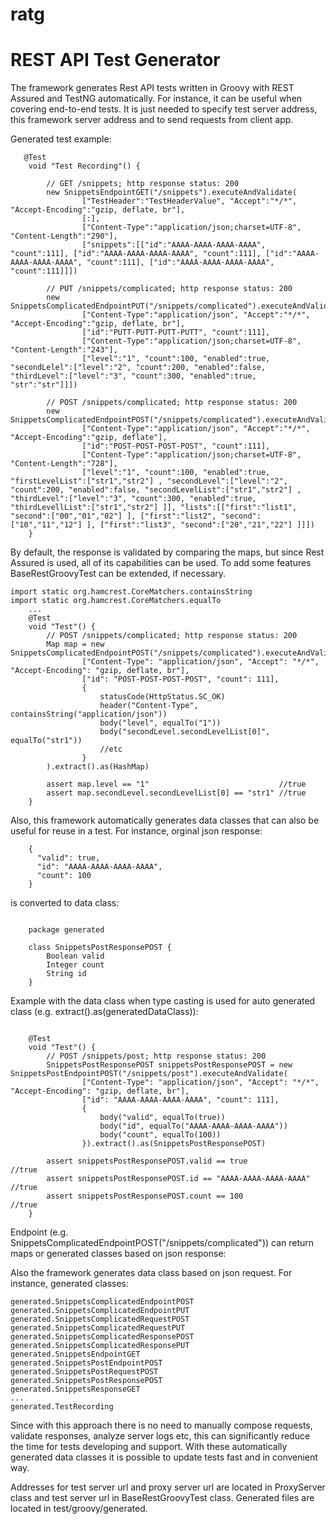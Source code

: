 # ratg
# REST API Test Generator

The framework generates Rest API tests written in Groovy with REST Assured and TestNG automatically.
For instance, it can be useful when covering end-to-end tests. It is just needed to specify test server address, this framework server address and to send requests from client app.

Generated test example:
```
   @Test
    void "Test Recording"() {

        // GET /snippets; http response status: 200 
        new SnippetsEndpointGET("/snippets").executeAndValidate(
                ["TestHeader":"TestHeaderValue", "Accept":"*/*", "Accept-Encoding":"gzip, deflate, br"],
                [:],
                ["Content-Type":"application/json;charset=UTF-8", "Content-Length":"290"],
                ["snippets":[["id":"AAAA-AAAA-AAAA-AAAA", "count":111], ["id":"AAAA-AAAA-AAAA-AAAA", "count":111], ["id":"AAAA-AAAA-AAAA-AAAA", "count":111], ["id":"AAAA-AAAA-AAAA-AAAA", "count":111]]])

        // PUT /snippets/complicated; http response status: 200 
        new SnippetsComplicatedEndpointPUT("/snippets/complicated").executeAndValidate(
                ["Content-Type":"application/json", "Accept":"*/*", "Accept-Encoding":"gzip, deflate, br"],
                ["id":"PUTT-PUTT-PUTT-PUTT", "count":111],
                ["Content-Type":"application/json;charset=UTF-8", "Content-Length":"243"],
                ["level":"1", "count":100, "enabled":true, "secondLelel":["level":"2", "count":200, "enabled":false, "thirdLevel":["level":"3", "count":300, "enabled":true, "str":"str"]]])

        // POST /snippets/complicated; http response status: 200 
        new SnippetsComplicatedEndpointPOST("/snippets/complicated").executeAndValidate(
                ["Content-Type":"application/json", "Accept":"*/*", "Accept-Encoding":"gzip, deflate"],
                ["id":"POST-POST-POST-POST", "count":111],
                ["Content-Type":"application/json;charset=UTF-8", "Content-Length":"728"],
                ["level":"1", "count":100, "enabled":true, "firstLevelList":["str1","str2"] , "secondLevel":["level":"2", "count":200, "enabled":false, "secondLevelList":["str1","str2"] , "thirdLevel":["level":"3", "count":300, "enabled":true, "thirdLevellList":["str1","str2"] ]], "lists":[["first":"list1", "second":["00","01","02"] ], ["first":"list2", "second":["10","11","12"] ], ["first":"list3", "second":["20","21","22"] ]]])
    }
```


By default, the response is validated by comparing the maps, but since Rest Assured is used, all of its capabilities can be used.
To add some features BaseRestGroovyTest can be extended, if necessary.

```
import static org.hamcrest.CoreMatchers.containsString
import static org.hamcrest.CoreMatchers.equalTo
    ...
    @Test
    void "Test"() {
        // POST /snippets/complicated; http response status: 200
        Map map = new SnippetsComplicatedEndpointPOST("/snippets/complicated").executeAndValidate(
                ["Content-Type": "application/json", "Accept": "*/*", "Accept-Encoding": "gzip, deflate, br"],
                ["id": "POST-POST-POST-POST", "count": 111],
                {
                    statusCode(HttpStatus.SC_OK)
                    header("Content-Type", containsString("application/json"))
                    body("level", equalTo("1"))
                    body("secondLevel.secondLevelList[0]", equalTo("str1"))
                    //etc
                }
        ).extract().as(HashMap)

        assert map.level == "1"                             //true
        assert map.secondLevel.secondLevelList[0] == "str1" //true
    }
```


Also, this framework automatically generates data classes that can also be useful for reuse in a test.
For instance, orginal json response:
```
	{
	  "valid": true,
	  "id": "AAAA-AAAA-AAAA-AAAA",
	  "count": 100
	}
```	
is converted to data class:
```

	package generated

	class SnippetsPostResponsePOST {
		Boolean valid
		Integer count
		String id
	}
```

Example with the data class when type casting is used for auto generated class (e.g. extract().as(generatedDataClass)):
```

    @Test
    void "Test"() {
        // POST /snippets/post; http response status: 200 
        SnippetsPostResponsePOST snippetsPostResponsePOST = new SnippetsPostEndpointPOST("/snippets/post").executeAndValidate(
                ["Content-Type": "application/json", "Accept": "*/*", "Accept-Encoding": "gzip, deflate, br"],
                ["id": "AAAA-AAAA-AAAA-AAAA", "count": 111],
                {
                    body("valid", equalTo(true))
                    body("id", equalTo("AAAA-AAAA-AAAA-AAAA"))
                    body("count", equalTo(100))
                }).extract().as(SnippetsPostResponsePOST)

        assert snippetsPostResponsePOST.valid == true               //true
        assert snippetsPostResponsePOST.id == "AAAA-AAAA-AAAA-AAAA" //true
        assert snippetsPostResponsePOST.count == 100                //true
    }
```    

Endpoint (e.g. SnippetsComplicatedEndpointPOST("/snippets/complicated")) can return maps or generated classes based on json response:

Also the framework generates data class based on json request. For instance, generated classes:
```
generated.SnippetsComplicatedEndpointPOST
generated.SnippetsComplicatedEndpointPUT
generated.SnippetsComplicatedRequestPOST
generated.SnippetsComplicatedRequestPUT
generated.SnippetsComplicatedResponsePOST
generated.SnippetsComplicatedResponsePUT
generated.SnippetsEndpointGET
generated.SnippetsPostEndpointPOST
generated.SnippetsPostRequestPOST
generated.SnippetsPostResponsePOST
generated.SnippetsResponseGET
...
generated.TestRecording
```

Since with this approach there is no need to manually compose requests, validate responses, analyze server logs etc, this can significantly reduce the time for tests developing and support.
With these automatically generated data classes it is possible to update tests fast and in convenient way.

Addresses for test server url and proxy server url are located in ProxyServer class and test server url in BaseRestGroovyTest class.
Generated files are located in test/groovy/generated.
